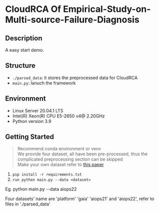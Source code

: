 # CloudRCA Of Empirical-Study-on-Multi-source-Failure-Diagnosis

## Description
A easy start demo. 

## Structure

+  `./parsed_data`: it stores the preprocessed data for CloudRCA
+  `main.py`: lanuch the framework 

## Environment
-   Linux Server 20.04.1 LTS
-   Intel(R) Xeon(R) CPU E5-2650 v4@ 2.20GHz
-   Python version 3.9

## Getting Started

> Recommend conda environment or venv  
> We provide four dataset, all have been pre-processed, thus the complicated preprocessing section can be skipped  
> Make your own dataset refer to [this paper](https://dl.acm.org/doi/abs/10.1145/3459637.3481903)

1. `pip install -r requirements.txt`
2. `run python main.py --data <dataset>`

Eg. python main.py --data aiops22

Four datasets' name are 'platform' 'gaia' 'aiops21' and 'aiops22', refer to files in './parsed_data'
